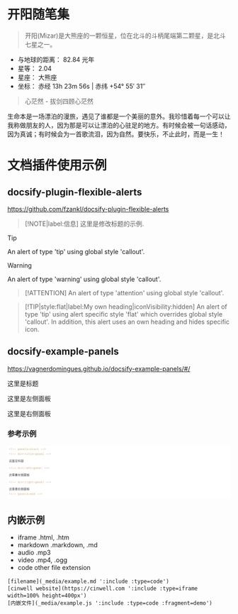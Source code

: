 # 开阳随笔集

> 开阳(Mizar)是大熊座的一颗恒星，位在北斗的斗柄尾端第二颗星，是北斗七星之一。

- 与地球的距离： 82.84 光年
- 星等： 2.04
- 星座： 大熊座
- 坐标： 赤经 13h 23m 56s | 赤纬 +54° 55′ 31″

> 心茫然 - 拔剑四顾心茫然

生命本是一场漂泊的漫旅，遇见了谁都是一个美丽的意外。我珍惜着每一个可以让我称做朋友的人，因为那是可以让漂泊的心驻足的地方。有时候会被一句话感动，因为真诚；有时候会为一首歌流泪，因为自然。要快乐，不止此时，而是一生！


# 文档插件使用示例

## docsify-plugin-flexible-alerts

https://github.com/fzankl/docsify-plugin-flexible-alerts

> [!NOTE|label:信息]
> 这里是修改标题的示例.

> [!TIP]
> An alert of type 'tip' using global style 'callout'.

> [!WARNING]
> An alert of type 'warning' using global style 'callout'.

> [!ATTENTION]
> An alert of type 'attention' using global style 'callout'.

> [!TIP|style:flat|label:My own heading|iconVisibility:hidden]
> An alert of type 'tip' using alert specific style 'flat' which overrides global style 'callout'.
> In addition, this alert uses an own heading and hides specific icon.


## docsify-example-panels

https://vagnerdomingues.github.io/docsify-example-panels/#/

<!-- panels:start -->
<!-- div:title-panel -->
这里是标题

<!-- div:left-panel -->
这里是左侧面板

<!-- div:right-panel -->
这里是右侧面板

<!-- panels:end -->



### 参考示例 

![image-20240112182725984](./assets/image-20240112182725984.png)


## 内嵌示例

* iframe .html, .htm
* markdown .markdown, .md
* audio .mp3
* video .mp4, .ogg
* code other file extension

```
[filename](_media/example.md ':include :type=code')
[cinwell website](https://cinwell.com ':include :type=iframe width=100% height=400px')
[内嵌文件](_media/example.js ':include :type=code :fragment=demo')
```

<!-- <iframe frameborder="no" border="0" marginwidth="0" marginheight="0" width=381 height=86 src="//music.163.com/outchain/player?type=2&id=2147408164&auto=1&height=66"></iframe> -->

<!-- ### iframe示例 -->
<!-- [测试](https://music.163.com/outchain/player?type=2&id=2147408164&auto=1&height=66 ':include :type=iframe width=330 height=86') -->

<!-- ### 内嵌文件
[内嵌文件](./js/toc.js ':include :type=code :fragment=demo')
[coverpage](coverpage.md ':include :type=file')

[gist: content.md](https://gist.githubusercontent.com/anikethsaha/f88893bb563bb7229d6e575db53a8c15/raw/content.md ':include')

[gist: script.js](https://gist.githubusercontent.com/anikethsaha/f88893bb563bb7229d6e575db53a8c15/raw/script.js ':include :type=code') -->